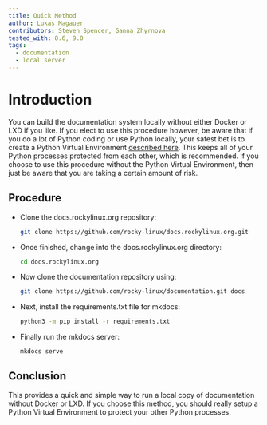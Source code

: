 ```yaml
---
title: Quick Method
author: Lukas Magauer
contributors: Steven Spencer, Ganna Zhyrnova
tested_with: 8.6, 9.0
tags:
  - documentation
  - local server
---
```


# Introduction

You can build the documentation system locally without either Docker or LXD if you like. If you elect to use this procedure however, be aware that if you do a lot of Python coding or use Python locally, your safest bet is to create a Python Virtual Environment [described here](https://docs.python.org/3/library/venv.html). This keeps all of your Python processes protected from each other, which is recommended. If you choose to use this procedure without the Python Virtual Environment, then just be aware that you are taking a certain amount of risk.

## Procedure

- Clone the docs.rockylinux.org repository:

    ```bash
    git clone https://github.com/rocky-linux/docs.rockylinux.org.git
    ```

- Once finished, change into the docs.rockylinux.org directory:

    ```bash
    cd docs.rockylinux.org
    ```

- Now clone the documentation repository using:

    ```bash
    git clone https://github.com/rocky-linux/documentation.git docs
    ```

- Next, install the requirements.txt file for mkdocs:

    ```bash
    python3 -m pip install -r requirements.txt
    ```

- Finally run the mkdocs server:

    ```text
    mkdocs serve
    ```

## Conclusion

This provides a quick and simple way to run a local copy of documentation without Docker or LXD. If you choose this method, you should really setup a Python Virtual Environment to protect your other Python processes.
